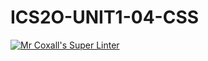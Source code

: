 # ICS2O-UNIT1-04-CSS

[![Mr Coxall's Super Linter](https://github.com/parsa-tahavori/ICS2O-UNIT1-04-CSS/workflows/Mr%20Coxall's%20Super%20Linter/badge.svg)](https://github.com/parsa-tahavori/ICS2O-UNIT1-04-CSS/actions/)


